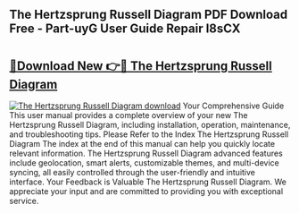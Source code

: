 ## The Hertzsprung Russell Diagram PDF Download Free - Part-uyG User Guide Repair I8sCX

# <h2><a href="http://dfon5nq.blite.top/?on=The+Hertzsprung+Russell+Diagram">🔗Download New 👉🔴 The Hertzsprung Russell Diagram</a></h2>

[![The Hertzsprung Russell Diagram download](https://i.imgur.com/lujVjoI.png)](http://dfon5nq.blite.top/?on=The+Hertzsprung+Russell+Diagram)
Your Comprehensive Guide This user manual provides a complete overview of your new The Hertzsprung Russell Diagram, including installation, operation, maintenance, and troubleshooting tips. Please Refer to the Index The Hertzsprung Russell Diagram The index at the end of this manual can help you quickly locate relevant information. The Hertzsprung Russell Diagram advanced features include geolocation, smart alerts, customizable themes, and multi-device syncing, all easily controlled through the user-friendly and intuitive interface. Your Feedback is Valuable The Hertzsprung Russell Diagram. We appreciate your input and are committed to providing you with exceptional service.
